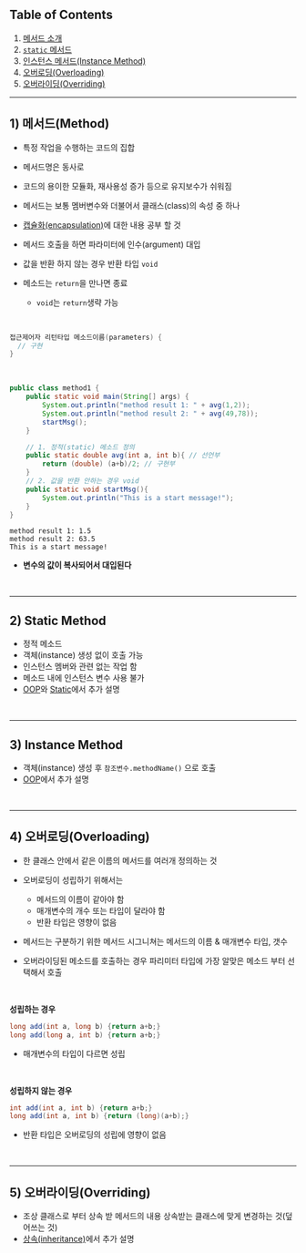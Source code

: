 ## Table of Contents

1. [메서드 소개](https://github.com/seungki1011/Data-Engineering/tree/main/java/(005)%20Method#1-%EB%A9%94%EC%84%9C%EB%93%9Cmethod)
2. [`static` 메서드](https://github.com/seungki1011/Data-Engineering/tree/main/java/(005)%20Method#2-static-method)
3. [인스턴스 메서드(Instance Method)](https://github.com/seungki1011/Data-Engineering/tree/main/java/(005)%20Method#3-instance-method)
4. [오버로딩(Overloading)](https://github.com/seungki1011/Data-Engineering/tree/main/java/(005)%20Method#4-%EC%98%A4%EB%B2%84%EB%A1%9C%EB%94%A9overloading)
5. [오버라이딩(Overriding)](https://github.com/seungki1011/Data-Engineering/tree/main/java/(005)%20Method#5-%EC%98%A4%EB%B2%84%EB%9D%BC%EC%9D%B4%EB%94%A9overriding)

---

## 1) 메서드(Method)

* 특정 작업을 수행하는 코드의 집합
* 메서드명은 동사로
* 코드의 용이한 모듈화, 재사용성 증가 등으로 유지보수가 쉬워짐
* 메서드는 보통 멤버변수와 더불어서 클래스(class)의 속성 중 하나
* [캡슐화(encapsulation)](https://github.com/seungki1011/Data-Engineering/blob/main/java/(011)%20Access%20Modifier/README.md#3-%EC%BA%A1%EC%8A%90%ED%99%94encapsulation)에 대한 내용 공부 할 것
* 메서드 호출을 하면 파라미터에 인수(argument) 대입
* 값을 반환 하지 않는 경우 반환 타입 ```void```



* 메소드는 ```return```을 만나면 종료
  * ```void```는 ```return```생략 가능

<br>


```java
접근제어자 리턴타입 메소드이름(parameters) {
  // 구현
}
```

<br>

```java
public class method1 {
    public static void main(String[] args) {
        System.out.println("method result 1: " + avg(1,2));
        System.out.println("method result 2: " + avg(49,78));
        startMsg();
    }

    // 1. 정적(static) 메소드 정의
    public static double avg(int a, int b){ // 선언부
        return (double) (a+b)/2; // 구현부
    }
    // 2. 값을 반환 안하는 경우 void
    public static void startMsg(){
        System.out.println("This is a start message!");
    }
}
```

```
method result 1: 1.5
method result 2: 63.5
This is a start message!
```

* **변수의 값이 복사되어서 대입된다**

<br>

---

## 2) Static Method

* 정적 메소드
* 객체(instance) 생성 없이 호출 가능
* 인스턴스 멤버와 관련 없는 작업 함
* 메소드 내에 인스턴스 변수 사용 불가
* [OOP](https://github.com/seungki1011/Data-Engineering/blob/main/java/notes/(11)%20OOP.md)와 [Static](https://github.com/seungki1011/Data-Engineering/blob/main/java/notes/(15)%20Static.md)에서 추가 설명

<br>

---

## 3) Instance Method

* 객체(instance) 생성 후 ```참조변수.methodName()``` 으로 호출
* [OOP](https://github.com/seungki1011/Data-Engineering/blob/main/java/notes/(11)%20OOP.md)에서 추가 설명

<br>

---

## 4) 오버로딩(Overloading)

* 한 클래스 안에서 같은 이름의 메서드를 여러개 정의하는 것



* 오버로딩이 성립하기 위해서는
  * 메서드의 이름이 같아야 함
  * 매개변수의 개수 또는 타입이 달라야 함
  * 반환 타입은 영향이 없음



* 메서드는 구분하기 위한 메서드 시그니쳐는 메서드의 이름 & 매개변수 타입, 갯수
* 오버라이딩된 메소드를 호출하는 경우 파리미터 타입에 가장 알맞은 메소드 부터 선택해서 호출

<br>

**성립하는 경우**

```java
long add(int a, long b) {return a+b;}
long add(long a, int b) {return a+b;}
```

* 매개변수의 타입이 다르면 성립

<br>

**성립하지 않는 경우**

```java
int add(int a, int b) {return a+b;}
long add(int a, int b) {return (long)(a+b);}
```

* 반환 타입은 오버로딩의 성립에 영향이 없음

<br>

---

## 5) 오버라이딩(Overriding)

* 조상 클래스로 부터 상속 받 메서드의 내용 상속받는 클래스에 맞게 변경하는 것(덮어쓰는 것)
* [상속(inheritance)](https://github.com/seungki1011/Data-Engineering/tree/main/java/(014)%20Inheritance#4-method-overriding)에서 추가 설명